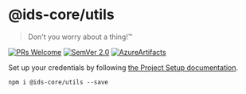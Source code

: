 # @ids-core/utils

> Don't you worry about a thing!™

[![PRs Welcome](https://img.shields.io/badge/PRs-welcome-green.svg?style=flat-square&colorB=0054f0)](http://makeapullrequest.com)
[![SemVer 2.0](https://img.shields.io/badge/SemVer-2.0-green.svg?style=flat-square&colorB=0054f0)](http://semver.org/spec/v2.0.0.html)
[![AzureArtifacts](https://img.shields.io/badge/AzureArtifacts-green.svg?style=flat-square&colorB=0054f0)](https://dev.azure.com/if-it/If%20Design%20Hub/_packaging?_a=package&feed=if-design-system&protocolType=Npm&package=%40ids-core%2Futils)

Set up your credentials by following [the Project Setup documentation](https://design.if.eu/develop).

    npm i @ids-core/utils --save
